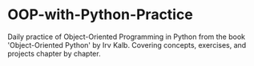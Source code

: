 # OOP-with-Python-Practice
Daily practice of Object-Oriented Programming in Python from the book 'Object-Oriented Python' by Irv Kalb. Covering concepts, exercises, and projects chapter by chapter.
